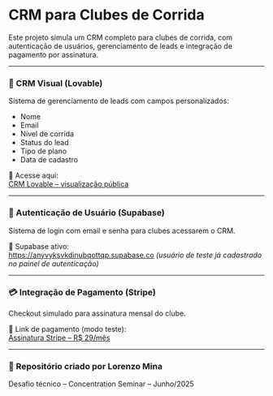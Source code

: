 # CRM para Clubes de Corrida

Este projeto simula um CRM completo para clubes de corrida, com autenticação de usuários, gerenciamento de leads e integração de pagamento por assinatura.

---

### 🧩 CRM Visual (Lovable)

Sistema de gerenciamento de leads com campos personalizados:
- Nome
- Email
- Nível de corrida
- Status do lead
- Tipo de plano
- Data de cadastro

🔗 Acesse aqui:  
[CRM Lovable – visualização pública](https://stride-tracker-crm-dash.lovable.app)

---

### 🔐 Autenticação de Usuário (Supabase)

Sistema de login com email e senha para clubes acessarem o CRM.

🔗 Supabase ativo:  
https://anyvyksvkdinubqottqp.supabase.co
*(usuário de teste já cadastrado no painel de autenticação)*

---

### 💳 Integração de Pagamento (Stripe)

Checkout simulado para assinatura mensal do clube.

🔗 Link de pagamento (modo teste):  
[Assinatura Stripe – R$ 29/mês](https://buy.stripe.com/test_5kQ00lfCX8y2fiK5ij6J200)

---

### 📁 Repositório criado por Lorenzo Mina  
Desafio técnico – Concentration Seminar – Junho/2025
